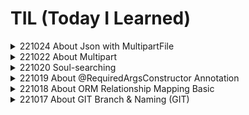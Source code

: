 # TIL (Today I Learned)
<details>
<summary>221024 About Json with MultipartFile</summary>
<div markdown="1">
<hr/>

**Mention** : Winter is coming🥶 아침에 춥....춥다! 시간날 때, 깃블로그로 전환해야겠다💡

**Acheivement & Problem** : 어제 구현했던 AWS S3를 이용한 이미지 업로드기능을 실제 프로젝트에 적용 & 구현해보았다.

어제는 MultipartFile만 Body에 받아서  Post API를 구현했는데, 프로젝트에서는 JSON 타입의 데이터도 받아서 

Post API를 구현해야했다. 게시글의 제목, 내용, 유저네임은 JSON MediaType, 이미지파일은 MULTIPART MediaType 이런 구조이다.

에러의 원인은 빨리 파악한 거 같은데, 적용중 Configure Bean? 적어놓진 않았는데 이러한 에러가 발생🤯

기존 자바 클래스파일을 지우고 다시 쓰고 하는 과정중에 not founded 에러로 발생한 문제인듯 싶다. 

Gradle에 들어가서 Clean -> Build를 해주면 깔끔하게 청소된다. 어째저째 해결하고 두 가지 타입의 데이터를 받아서

기능을 구현하고 Postman 테스트 & AWS S3 Bucket에 저장되는 것 까지 확인완료🔥

클라이언트에서 서버까지 데이터의 흐름 & HTTP 에 대해서 정확히 알아둬야 오늘과 같은 에러의 근본 원인을 빠르게

해결할 수 있을 것이다🛠
<hr/>

오늘 구현했던, API에서 Json과 MultipartFile을 한번에 전달 받는 방법이다. 

일반적으로 API에서 클라이언트에게 값을 전달받기 위해서 @RequestBody로 데이터를 전달받도록 구현한다.

하지만, Multipartfile은 미디어타입이 달라 @RequestBody로 데이터를 전달 받을 수가 없다.

**@RequestPart**를 사용하면 Json & MultipartFile 미디어 타입(파일)을 둘 다 받을수 있다.

이때 API에서 **consume**할 **MediaType**을 아래의 코드와 같이 지정해줘야 한다. 만약 적절한 MediaType를 지정하지

않을 경우 415 Unsupported MediaType ERROR와 인사하게 된다🤯

```java
@PostMapping(value = "/api/article", consumes = {MediaType.APPLICATION_JSON_VALUE, MediaType.MULTIPART_FORM_DATA_VALUE})
    public ResponseEntity<?> createArticle(@RequestPart ArticleRequestDto requestDto, @RequestPart MultipartFile multipartFile) throws IOException {
        return ResponseEntity.ok(articleService.createArticle(requestDto, multipartFile));
    } 
```

</div>
</details>

<details>
<summary>221022 About Multipart</summary>
<div markdown="1">
<hr/>

**Mention** : 어제 처음으로 프론트엔드 팀원 분들과 조촐한 협업을 시작(MINI PROJECT)🤝

AM6:30 어김없는 댕댕이 순규의 모닝콜🗣로 인해 강제기상해서 코딩을 했지만, 토요일이라 낮잠도 자면서 여유를 부린 하루였다. 
  
**Acheivement & Problem** : AMAZON S3를 이용해서 클라우드에 이미지를 업로드하는 기능을 구현했다. 

이게 쉬워보였는데, 아마존 특유의 콘솔의 복잡함과 SDK 버전을 맞추고, AccessKey, SecretKey, Bucket, Region을 맞추는 과정 중

발생하는 세팅하는 과정에서의 에러가 펑펑 터져주었다. 이것저것 수정하며, 해결해서 포스트맨으로 버킷에 사진 업로드 테스트 완료.

어떤 기능을 구현할 때, 프로젝트를 새로 하나 만들어서 작은 단위로 구현을 한 다음 원래 프로젝트에 적용해주는 방법도 좋을것같다는 생각이 들었다.

이에 대한 장점은 화면에 다른 쓰잘데 없는 클래스들이 안보여서 직관적으로 로직을 만들기 편하다! 머리가 보다 잘돌아간다(**본인기준**)
<hr/>

**Multipart란?**

웹 클라이언트가 요청을 보낼 때, HTTP 프로토콜의 **바디** 부분에 **데이터를 여러 부분**으로 나워서 보내는 것

웹 클라이언트가 서버에게 파일을 업로드 할 때, http프로토콜의 바디 부분에 파일 정보를 담아서 전송을 하는데, 파일을 한번에 여러개 전송을 하면 Body 부분에 파일이 여러개의 부분으로 연결되어 전송되는 것이 Multipart data라고 한다.
	
왜 멀티라는 단어를 굳이 쓸까라는 생각이 의문이 들었는데 하나 이상의 데이터 세트가 단일 본문에 결합되있으며
	
여러유형의 데이터(바이너리, 텍스트)가 포함되어 멀티파트 사용이라고 한다. 
	
As the official specification says, "one or more different sets of data are combined in a single body". So when photos and music are handled as multipart messages as mentioned in the question, probably there is some plain text metadata associated as well, thus making the request containing different types of data (binary, text), which implies the usage of multipart.

Usage : 보통 파일을 전송할 때 사용

**MultipartFile 이란?**

사용자가 업로드한 File을 핸들러에서 손쉽게 다룰 수 있게 도와주는 매개변수 중 하나
MultipartFile 인터페이스는 스프링에서 업로드 한 파일을 표현할 떄 사용되는 **인터페이스**

MultipartFile 인터페이스를 이용해 업로드한 파일의 이름, 실제 데이터, 파일 크기등을 구할 수 있다. 

**Method**

```java
String getName() //파라미터의 이름을 구함
String getOriginalFilename() //업로드한 파일의 이름을 구함
String isEmpty() // 업로드한 파일이 존재하지 않는 경우 true 리턴
long getSize() //업로드한 파일 크기를 구함
byte[] getBytes() throws IOException //업로드한 파일 데이터를 구함
InputStream getInputStream() throws IOException 
//업로드한 파일 데이터를 읽어오는 InputStream을 구함
//InputStream의 사용이 끝나면 알맞게 종료해주어야 한다.
void transfer To(File dest) throws IOException 
// 업로드한 파일 데이터를 지정한 파일에 저장

```

📄 Reference

https://antstudy.tistory.com/308
	
https://stackoverflow.com/questions/16958448/what-is-http-multipart-request

</div>
</details>
<details>

<summary>221020 Soul-searching</summary>
<div markdown="1">
<hr/>	
항해 99 부트캠프를 수강한지 벌써 한달이 된 이 시점, 산책같지 않은 산책을 하는 도중 생각나는 것이 있어서 써보려고 한다.
	
나는 청담대교 건너에 있는 대학의 경제학과를 졸업한 무늬만 경제학도이다. 경제학과에서 뭘 배웠느냐 하면❓...

지금 생각나는 건 "공짜 점심은 없다" 라는 기회비용에 관한 것인데, 이는 나라는 사람의 사고 방식을 나도 모르게 지배하고 있는 부분인것 같다.
	
그건 그렇고, 대학교를 다닐 때 내가 빠져있던건 다름 아닌 스노우보드이다. 정말 스노우보드에 미친듯이 빠져있었는데, 
	
겨울에는 11월 부터 3월까지 스키장에 시즌방을 잡아놓고 스노우보드만 주구장창 미친듯이 탔었었다. 친구들이 겨울에는 항상 사라진다고 할 정도로. 평생 보드타고 싶어서 스노우보드 의류 브랜드도 런칭했었었다.🥶
	
대략 20살때부터 33살까지 이러한 패턴으로 탔는데, 하루에 10시간을 넘게 타도 정말 재미있었다.
	
왜 갑자기 뜬금없이 스노우보드타던 생각이 났냐하면, 지금 배우는 프로그래밍과도 과정적으로 비슷한 맥락이 있기 때문이다.

사실, 어느 전공자 분의 벨로그에서 요즘 열풍인 코딩학원에 대한 뼈 때리는 게시글을 봤는데 공감되는 부분이 꽤나 있다.

https://velog.io/@mowinckel/%EC%BD%94%EB%94%A9-%ED%95%99%EC%9B%90-%EA%B4%91%EA%B3%A0%EC%99%80-%EB%B9%84%EC%A0%84%EA%B3%B5-%EA%B0%9C%EB%B0%9C%EC%9E%90	

어떤 분야든 대부분 마찬가지지만, 스노우보드 나 스케이트보드🛹 도 기초적인 부분이 약하면 실력이 늘지 않는다. 

최근 몇년은 스케이트보드에 미쳐있었어서 스케이트보드에 비유하면 쫌 괜찮을 것 같다.

스케이트 보드에서 알리가 되지않는데, 트레플립부터 돌리는 상황? 이런 것이 위의 글에서 나타는는 요즘 코딩학원의 현실인듯 싶다.
	
하지만, 여기서 흥미를 느껴야 하는 점이 중요하다고 생각하는데, 입문자들은 이러한 멋있는 것에 대한 상상이 나중에 정말로
	
트레플립을 스타일있게 구사할 수 있는 원동력이 된다고 생각한다. 흥미 자체가 없는 지루한 과정을 하게된다면, 원동력도 사라진다. 

때문에, 처음에 멋도 모르고 예쁜 데크를 사고, 유명 스케이트 비디오를 보면서 기술을 따라하고 그러면서 자기 것이 되는것이다.
	
무엇을 하나 미친듯이 파서 거의 끝을 본 사람의 경험으로써 프로그래밍(코딩)도 이와 마찬가지인 것 같다.
	
학원의 수강 코스를 따라가면서 정말 많은 지식을 주입받는데, 사실 수박 겉핣기라고 생각한다. 스케이트보드로 따지면 **포져**
	
**BUT** 프로그래밍을 처음 접하는 나라는 사람이 무엇을 설계하고 만들수있고, 
	
내가 원하는 분야의 회사에서 서비스를 만들어 공헌하고 싶어진 목표 및 이 분야에 대한 흥미유발을 제대로 했다는 점에 대해서는 RESPECT 하는 부분이다. 
	
조급해지는 나 자신을 보면서, 스노우보드나 스케이트보드를 처음 타던 그 때가 생각났다. 프로그래밍에 관한 여러 유튜브 나 글들을 보고있는 나자신을 보며 
	
스노우보드나 스케이트보드 영상을 보며 열광하고 연구하던 내가 생각난다. 본다고 다 이해되고 바로 할 수 있었던가? 
	
절대 조급해하지 말고 하나를 알아도 제대로 알고 로직적으로 생각하는게 중요하다. 이렇게 써도 정말 어려운 부분이다. 
	
사실 스케이트보드도 제대로 된 알리를 하기 전까지 고난의 행진이다. 
	
그냥 알리스러운 점프를 하는 것은 하루만해도 할 수 있다. 하지만, 제대로 간지나는 자기 몸같은 알리를 하기위해선 신경써야할 기초, 
	
디테일이 너무 많다.(스케이트 보드만큼 발 감각의 사소한 차이에 따라서 결과가 달라지는 것도 없는 것 같다.)
	
그래서 개인적으론 샤빗도 해보고 팝샤빗도해보고 그러면서 돌파했고, 첫 알리를 했을 때 성취감은 경험해본 사람만 안다.

주저리 주저리 두서도 없는 자기성찰이다. 하지만 기초가 탄탄하고 재미까지 느끼는 사람이 항상 미친듯이 실력이 폭발해서 
	
별로 노력하지 않고 짬으로만 타고있던 보더들을 금방 따라오더라...🔥 **화이팅**
	
그리고, ANOTHER CLASS의 사람들을 보면서 자기 비하를 하지말자 그들은 프로선수라고 생각하면된다, 그들이 하고 있는 기술 
	
흉내내는 정도만해도 성공한거다. 롤모델이라고 생각하고 따라가면 비슷하게는 간다, 비교는 하지 말자! 출발점이 너무나 다르다(FACT!)
	
</div>
</details>

<details>	
<summary>221019 About @RequiredArgsConstructor Annotation</summary>
<div markdown="1">
<hr/>

**Acheivement** : SPRING 심화과정 팀 프로젝트END👏

숙련과정 프로젝트를 다시 한번 복기하는 중이다. 그리고, 백준 기초 알고리즘 문제 7문제 COMPLETED. 시간이 되면 매일 꾸준히 GOGO
  
**Problem** : 현재 단순히 강의를 듣고 따라서 프로그래밍을 하는 부분이 많다(흐름이나 왜 이렇게 쓰는지는 최대한 이해하고 하지만).  

**Feedback** : **내가 만들고 싶은 것이 무엇인지?** 생각하여 내가 만들고 싶은 것을 구현해야겠다. 생각한 아이디어를 구현하고, 배운것을 응용하는 과정에서 부족한 부분을 배워서 발전하는 과정을 가져야겠다🔥
<hr/>

생성자 주입의 단점은 생성자를 만들기 번거롭다는 것이다. 하지만 이를 보완하기 위해 롬복(lombok)을 사용하여 

간단한 방법으로 생성자 주입 방식의 코딩을 할 수 있다. **초기화 되지 않은 final 필드**나, **@NotNull이 붙은 필드**의 생성자를 자동 생성해주는 
롬복 어노테이션이다. DI 편의성을 위해서 사용되곤 한다. 

어떠한 빈(Bean)이 생성자가 오직 하나만 있고, 생성자의 파라미터 타입이 빈으로 등록 가능한 존재라면 이 빈은 @Autowired 어노테이션 없이도 의존성 주입이 가능하다. 

```
@Service
@RequiredArgsConstructor
public class RequiredArgsConstructorDIServiceExample {
	private final First Repository firstRepositorty;
	private final Second Repository secondRepositorty;
	private final Third Repository thirdRepositorty;
}
----> //컴파일 시 아래와 같이 생성됨
@Service
public class RequiredArgsConstructorDIServiceExample {
  @ConstructorProperties({"firstRepository", "secondRepository", "thirdRepository"})
  public RequiredArgsConstructorDIServiceExample(FirstRepository firstRepository, SecondRepository secondRepository, ThirdRepository thirdRepository) {
    this.firstRepository = firstRepository;
    this.secondRepository = secondRepository;
    this.thirdRepository = thirdRepository;
  }
}
```

</div>
</details>
<details>
<summary>221018 About ORM Relationship Mapping Basic</summary>
<div markdown="1">
<hr/>

**Acheivement** : PRING 팀 프로젝트ING🤝 거의 대부분의 기능 구현 완료!

GIT **Merge**과정에서 **Conflict** 해결을 해보았다. 백준 아이디 생성 및 기초 알고리즘 문제 10문제 COMPLETED.
  
**Problem** : Service Business Logic을 짜는데 아직 미숙한 점이 많다. 심화과정들어와서 JPA 영속성 및 데이터베이스, HTTP 등

공부가 꽤나 필요한 이론들을 한꺼번에 많이 접하게되어 두뇌가 어지럽다🤯
    
**Feedback** : 같은 조 팀원분에게 그림으로 로직을 먼저 짜보라는 조언을 받았다. 실제로 많은 도움이 됨👍🏽

**Many to One, One to Many** 에 대한 정확한 이해 필요! -> 엔티티 매핑 관련

하루에 하나정도의 주제로 정확히 숙지해주는 것이 중요하다 생각하고 꼭 실행하자🔥
<hr/>

| 관계 | 코드선언 | Entity | Example | 
| --- | --- | --- |--- |
| 일대다 | @OneToMany | Order(1) : Food(N) | 배달 주문 1개에 음식 여러개 선택 가능
| 다대일 | @ManyToOne | Owner(N) : Restaurant(1) | 음식점 주인 여러명이 하나의 음식점을 소유 가능
| 일대일 | @OneToOne | Order(1) : Coupon(1) | 배달 주문 1개 주문 시, 쿠폰 1개만 할인 적용 가능
| 다대다 | @ManyToMany | User(N) : Restaurant(N) | 고객은 음식점 여러개 찜 가능, 음식점은 고객 여러명에게 찜 가능

<hr/>
  방향 관계를 매핑할 때 둘 중 어떤 것을 사용해야 할지는 <u>반대편 관계</u>에 달려있다. 

반대편이 일대다 관계면 다대일을 사용하고, 반대편이 일대일 관계면 일대일을 사용하면 된다.

다대다 관계는 **지양**하고 다대다 관계에 **연결(조인) Entity**를 생성하여 일대다, 다대일의 명확한 관계를 쓰는것을 **지향**하는 것이 좋다.

WHY❓ : 관계형 데이터베이스는 정규화된 테이블 2개로 다대다 관계를 표현할 수 없기 때문이다. 따라서 연결 테이블을 추가해서 일대다, 다대일 관계로 풀어내야 한다. 
</div>
</details>
<details>
<summary>221017 About GIT Branch & Naming (GIT)</summary>
<div markdown="1">
<hr/>

**Acheivement** : SPRING 팀 프로젝트ING🤝

팀원 각자의 GIT Branch에서 작업하고 Merge하는 과정을 실제로 해보았다. 

티스토리에서 하던 TIL을 GIT으로 **MOVE** & 작성해보았다. Notion에서 마크다운 Export하는 방식으로 기본 template 작성.
  
**Problem** : Team project 중 좋아요한 게시글 불러오는 기능을 구현하는데, 데이터베이스 간 일대다, 다대일, 다대다 관계가 꽤나 헷갈림🥲.
    
**Feedback** : One to One, Many to One, One to Many에 대한 심화 이해 필요 및 Service의 비즈니스 로직구현에 대한 연습필요🔥
<hr/>
  
- **Branch의 종류**
    - Main branch
    중앙 저장소에는 수명이 무한한 두 가지 메인브랜치가 있다.
    **Master, Develop** 브랜치이다.
    - Master branch
    제품으로 출시될 수 있는 브랜치
    
    사용자에게 배포 가능한 상태만을 관리한다. 여기서는 배포(release) 이력을 관리하기 위해 사용한다. 즉, 함부로 master브랜치에 Merge하게 되면 상사에게 끌려갈 수 도 있다. **항상 master 브랜치는 주의**하라!
    
    - Develop branch
    다음 출시 버전을 개발하는 브랜치
    
    기능 개발을 위한 브랜치들을 병합하기 위해 사용한다. 즉, 모든 기능이 추가되고 버그가 수정되어 배포가능한 안정적인 상태라면 develop 브랜치를 master브랜치에 merge한다. 평소에는 이 브랜치를 기반으로 개발을 진행한다.
    
    - Release branch
    이번 출시 버전을 준비하는 브랜치
    
    배포를 위한 전용브랜치를 사용함으로써 한팀이 해당 배포를 준비하는 동안 다른 팀은 다음 배포를 위한 기능 개발을 계속할 수 있다. 
    release 브랜치는 배포를 위한 최종적인 버그 수정, 문서 추가 등 배포와 직접적으로 관련된 작업을 수행한다. 이러한 작업들 이외에 새로운 기능을 추가로 merge하지 않는다. 
    
    - hotfix brance
    출시 버전에서 발생한 버그를 수정하는 브랜치
    
    배포한 버전에 긴급하게 수정을 해야 할 필요가 있을 경우, master 브랜치에서 분기하는 브랜치이다. develop 브랜치에서 문제가 되는 부분을 수정하여 배포 가능한 버전을 만들기에는 시간도 많이 소요되고 안정성을 보장하기도 어려우므로 바로 배포가 가능한 master 브랜치에서 직접 브랜치를 만들어 필요한 부분만 수정한 후 다시 master 브랜치에 병합하여 이를 배포하는 것이다.
    
    **Branch 네이밍 규칙**
    
    어떤 방식으로 브랜치의 이름을 정하는지 브랜치 종류에 따라 살펴보자.
    
    **1) master branch, develop branch**
    
    master와 develop 브랜치는 본래 이름 그대로 사용하는 경우가 일반적이다.
    
    **2) feature branch**
    
    - 어떤 이름도 가능하다. 단, `master`, `develop`, `release-...`, `hotfix-...` 같은 이름은 사용할 수 없다.
    - `feature/기능요약` 형식을 추천한다. ex) feature/login
    - `feature/{issue-number}-{feature-name}` 이슈추적을 사용한다면 이와 같은 형식을 따른다.ex) feature/1-init-project, feature/2-build-gradle-script-write
    
    **3) release branch**
    
    - `release-RB_...` 또는 `release-...` 또는 `release/...`같은 이름이 일반적이다.
    - `release-...` 형식을 추천한다. ex) release-1.2
    
    **4) hotfix branch**
    
    - `hotfix-...` 형식을 추천한다. ex) hotfix-1.2.1
    
    - `hotfix-...` 형식을 추천한다. ex) hotfix-1.2.1
    
    📄 Reference 
    
    https://velog.io/@kw2577/Git-branch-%EC%A0%84%EB%9E%B5
   
    </div>
</details>
